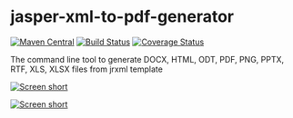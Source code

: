 jasper-xml-to-pdf-generator
===========================

[![Maven Central](https://img.shields.io/maven-central/v/com.github.javadev/xmltopdf.svg)](http://search.maven.org/#search%7Cga%7C1%7Cg%3A%22com.github.javadev%22%20AND%20a%3A%22xmltopdf%22)
[![Build Status](https://secure.travis-ci.org/javadev/jasper-xml-to-pdf-generator.png)](https://travis-ci.org/javadev/jasper-xml-to-pdf-generator)
[![Coverage Status](https://coveralls.io/repos/javadev/jasper-xml-to-pdf-generator/badge.png?branch=master)](https://coveralls.io/r/javadev/jasper-xml-to-pdf-generator)

The command line tool to generate DOCX, HTML, ODT, PDF, PNG, PPTX, RTF, XLS, XLSX files from jrxml template

[![Screen short](https://raw.github.com/javadev/jasper-xml-to-pdf-generator/master/jasper-studio-report.png)](https://raw.github.com/javadev/jasper-xml-to-pdf-generator/master/jasper-studio-report.png)

[![Screen short](https://raw.github.com/javadev/jasper-xml-to-pdf-generator/master/generated-pdf.png)](https://raw.github.com/javadev/jasper-xml-to-pdf-generator/master/generated-pdf.png)
